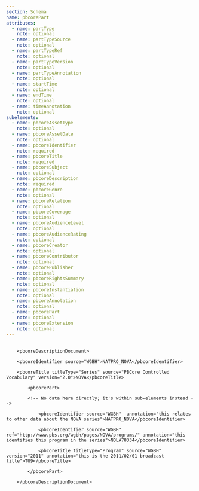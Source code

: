 ```yaml
---
section: Schema
name: pbcorePart
attributes:
  - name: partType
    note: optional
  - name: partTypeSource
    note: optional
  - name: partTypeRef
    note: optional
  - name: partTypeVersion
    note: optional
  - name: partTypeAnnotation
    note: optional
  - name: startTime
    note: optional
  - name: endTime
    note: optional
  - name: timeAnnotation
    note: optional
subelements:
  - name: pbcoreAssetType
    note: optional
  - name: pbcoreAssetDate
    note: optional
  - name: pbcoreIdentifier
    note: required
  - name: pbcoreTitle
    note: required
  - name: pbcoreSubject
    note: optional
  - name: pbcoreDescription
    note: required
  - name: pbcoreGenre
    note: optional
  - name: pbcoreRelation
    note: optional
  - name: pbcoreCoverage
    note: optional
  - name: pbcoreAudienceLevel
    note: optional
  - name: pbcoreAudienceRating
    note: optional
  - name: pbcoreCreator
    note: optional
  - name: pbcoreContributor
    note: optional
  - name: pbcorePublisher
    note: optional
  - name: pbcoreRightsSummary
    note: optional
  - name: pbcoreInstantiation
    note: optional
  - name: pbcoreAnnotation
    note: optional
  - name: pbcorePart
    note: optional
  - name: pbcoreExtension
    note: optional
---
```

<pre>
  <code>
    &lt;pbcoreDescriptionDocument&gt;<br>
    &lt;pbcoreIdentifier source=&quot;WGBH&quot;&gt;NATPRO_NOVA&lt;/pbcoreIdentifier&gt;<br>
    &lt;pbcoreTitle titleType=&quot;Series&quot; source=&quot;PBCore Controlled Vocabulary&quot; version=&quot;2.0&quot;&gt;NOVA&lt;/pbcoreTitle&gt;<br>
        &lt;pbcorePart&gt;<br>
        &lt;!-- No data here directly; it's within sub-elements instead --&gt;<br>
            &lt;pbcoreIdentifier source=&quot;WGBH&quot;  annotation=&quot;this relates to other data about the NOVA series&quot;&gt;NATPRO_NOVA&lt;/pbcoreIdentifier&gt;<br>
            &lt;pbcoreIdentifier source=&quot;WGBH&quot; ref=&quot;http://www.pbs.org/wgbh/pages/NOVA/programs/&quot; annotation=&quot;this identifies this program in the series&quot;&gt;NOLA78334&lt;/pbcoreIdentifier&gt;<br>
            &lt;pbcoreTitle titleType=&quot;Program&quot; source=&quot;WGBH&quot; version=&quot;2011&quot; annotation=&quot;this is the 2011/02/01 broadcast title&quot;&gt;TU9&lt;/pbcoreTitle&gt;<br>
        &lt;/pbcorePart&gt;<br>
    &lt;/pbcoreDescriptionDocument&gt;<br>
  </code>
</pre>
